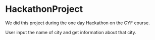 # HackathonProject
We did this project during the one day Hackathon on the CYF course.

User input the name of city and get information about that city.
